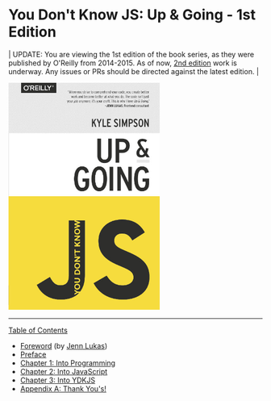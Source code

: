 # You Don't Know JS: Up & Going - 1st Edition

| UPDATE: You are viewing the 1st edition of the book series, as they were published by O'Reilly from 2014-2015. As of now, [2nd edition](https://github.com/getify/You-Dont-Know-JS/tree/2nd-ed) work is underway. Any issues or PRs should be directed against the latest edition. |

<img src="cover.jpg" width="300">

---

[Table of Contents](toc.md)

- [Foreword](./foreword.md) (by [Jenn Lukas](http://jennlukas.com))
- [Preface](../preface.md)
- [Chapter 1: Into Programming](./ch1.md)
- [Chapter 2: Into JavaScript](./ch2.md)
- [Chapter 3: Into YDKJS](./ch3.md)
- [Appendix A: Thank You's!](./apA.md)
